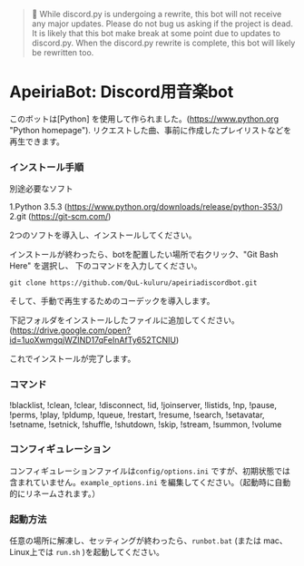 > :loudspeaker: While discord.py is undergoing a rewrite, this bot will not receive any major updates. Please do not bug us asking if the project is dead. It is likely that this bot make break at some point due to updates to discord.py. When the discord.py rewrite is complete, this bot will likely be rewritten too.

# ApeiriaBot: Discord用音楽bot

このボットは[Python] を使用して作られました。(https://www.python.org "Python homepage"). リクエストした曲、事前に作成したプレイリストなどを再生できます。
### インストール手順

別途必要なソフト

1.Python 3.5.3 (https://www.python.org/downloads/release/python-353/)
2.git (https://git-scm.com/)

2つのソフトを導入し、インストールしてください。

インストールが終わったら、botを配置したい場所で右クリック、"Git Bash Here" を選択し、
下のコマンドを入力してください。

`git clone https://github.com/QuL-kuluru/apeiriadiscordbot.git`

そして、手動で再生するためのコーデックを導入します。

下記フォルダをインストールしたファイルに追加してください。
(https://drive.google.com/open?id=1uoXwmgqjWZIND17qFeInAfTy652TCNIU)

これでインストールが完了します。

### コマンド

!blacklist, !clean, !clear, !disconnect, !id, !joinserver, !listids, !np, !pause, !perms, !play, !pldump, !queue, !restart, !resume, !search, !setavatar, !setname, !setnick, !shuffle, !shutdown, !skip, !stream, !summon, !volume

### コンフィギュレーション

コンフィギュレーションファイルは`config/options.ini` ですが、初期状態では含まれていません。`example_options.ini` を編集してください。（起動時に自動的にリネームされます。）

### 起動方法
任意の場所に解凍し、セッティングが終わったら、`runbot.bat` (または mac、Linux上では `run.sh` )を起動してください。
